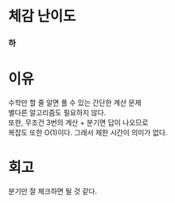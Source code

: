 # 체감 난이도

### 하

# 이유
수학만 할 줄 알면 풀 수 있는 간단한 계산 문제  
별다른 알고리즘도 필요하지 않다.  
또한, 무조건 3번의 계산 + 분기면 답이 나오므로  
복잡도 또한 O(1)이다. 그래서 제한 시간이 의미가 없다.  


# 회고
분기만 잘 체크하면 될 것 같다.  
